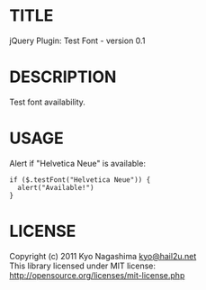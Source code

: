 TITLE
=====

jQuery Plugin: Test Font - version 0.1


DESCRIPTION
===========

Test font availability.


USAGE
=====

Alert if "Helvetica Neue" is available:

    if ($.testFont("Helvetica Neue")) {
      alert("Available!")
    }


LICENSE
=======

Copyright (c) 2011 Kyo Nagashima <kyo@hail2u.net>  
This library licensed under MIT license:  
http://opensource.org/licenses/mit-license.php

